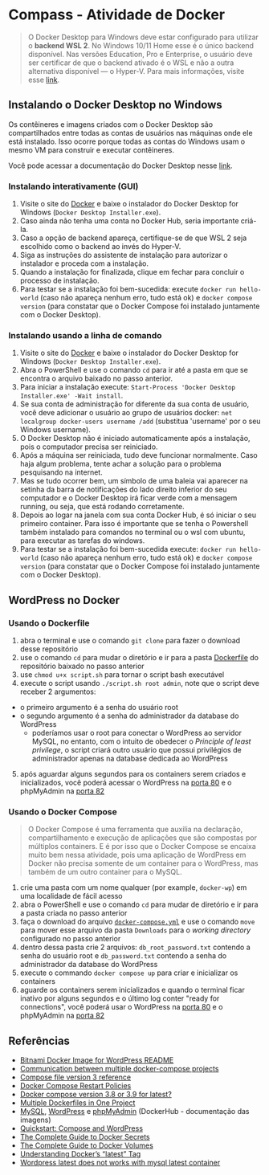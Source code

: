 # Compass - Atividade de Docker

> O Docker Desktop para Windows deve estar configurado para utilizar o **backend WSL 2**. No Windows 10/11 Home esse é o único backend disponível. Nas versões Education, Pro e Enterprise, o usuário deve ser certificar de que o backend ativado é o WSL e não a outra alternativa disponível — o Hyper-V. Para mais informações, visite esse [link](https://docs.docker.com/desktop/install/windows-install/#system-requirements).

## Instalando o Docker Desktop no Windows

Os contêineres e imagens criados com o Docker Desktop são compartilhados entre todas as contas de usuários nas máquinas onde ele está instalado. Isso ocorre porque todas as contas do Windows usam o mesmo VM para construir e executar contêineres.

Você pode acessar a documentação do Docker Desktop nesse [link](https://docs.docker.com/desktop/install/windows-install/).

### Instalando interativamente (GUI)

1. Visite o site do [Docker](https://www.docker.com/) e baixe o instalador do Docker Desktop for Windows (`Docker Desktop Installer.exe`).
2. Caso ainda não tenha uma conta no Docker Hub, seria importante criá-la.
3. Caso a opção de backend apareça, certifique-se de que WSL 2 seja escolhido como o backend ao invés do Hyper-V.
4. Siga as instruções do assistente de instalação para autorizar o instalador e proceda com a instalação.
5. Quando a instalação for finalizada, clique em fechar para concluir o processo de instalação.
6. Para testar se a instalação foi bem-sucedida: execute `docker run hello-world` (caso não apareça nenhum erro, tudo está ok) e `docker compose version` (para constatar que o Docker Compose foi instalado juntamente com o Docker Desktop).

### Instalando usando a linha de comando

1. Visite o site do [Docker](https://www.docker.com/) e baixe o instalador do Docker Desktop for Windows (`Docker Desktop Installer.exe`).
2. Abra o PowerShell e use o comando `cd` para ir até a pasta em que se encontra o arquivo baixado no passo anterior.
3. Para iniciar a instalação execute: `Start-Process 'Docker Desktop Installer.exe' -Wait install`.
4. Se sua conta de administração for diferente da sua conta de usuário, você deve adicionar o usuário ao grupo de usuários docker: `net localgroup docker-users username /add` (substitua 'username' por o seu Windows username).
5. O Docker Desktop não é iniciado automaticamente após a instalação, pois o computador precisa ser reiniciado.
6. Após a máquina ser reiniciada, tudo deve funcionar normalmente. Caso haja algum problema, tente achar a solução para o problema pesquisando na internet.
7. Mas se tudo ocorrer bem, um símbolo de uma baleia vai aparecer na setinha da barra de notificações do lado direito inferior do seu computador e o Docker Desktop irá ficar verde com a mensagem running, ou seja, que está rodando corretamente.
8. Depois ao logar na janela com sua conta Docker Hub, é só iniciar o seu primeiro container. Para isso é importante que se tenha o Powershell também instalado para comandos no terminal ou o wsl com ubuntu, para executar as tarefas do windows.
9. Para testar se a instalação foi bem-sucedida execute: `docker run hello-world` (caso não apareça nenhum erro, tudo está ok) e `docker compose version` (para constatar que o Docker Compose foi instalado juntamente com o Docker Desktop).
 
## WordPress no Docker

### Usando o Dockerfile

1. abra o terminal e use o comando `git clone` para fazer o download desse repositório
2. use o comando `cd` para mudar o diretório e ir para a pasta [Dockerfile](./Dockerfile/) do repositório baixado no passo anterior
3. use `chmod u+x script.sh` para tornar o script bash executável 
4. execute o script usando `./script.sh root admin`, note que o script deve receber 2 argumentos:
  - o primeiro argumento é a senha do usuário root
  - o segundo argumento é a senha do administrador da database do WordPress
    - poderíamos usar o root para conectar o WordPress ao servidor MySQL, no entanto, com o intuito de obedecer o *Principle of least privilege*, o script criará outro usuário que possui privilégios de administrador apenas na database dedicada ao WordPress
5. após aguardar alguns segundos para os containers serem criados e inicializados, você poderá acessar o WordPress na [porta 80](http://localhost:80) e o phpMyAdmin na [porta 82](http://localhost:82)

### Usando o Docker Compose

> O Docker Compose é uma ferramenta que auxilia na declaração, compartilhamento e execução de aplicações que são compostas por múltiplos containers. E é por isso que o Docker Compose se encaixa muito bem nessa atividade, pois uma aplicação de WordPress em Docker não precisa somente de um container para o WordPress, mas também de um outro container para o MySQL.

1. crie uma pasta com um nome qualquer (por example, `docker-wp`) em uma localidade de fácil acesso
2. abra o PowerShell e use o comando `cd` para mudar de diretório e ir para a pasta criada no passo anterior
3. faça o download do arquivo [`docker-compose.yml`](docker-compose.yml) e use o comando `move` para mover esse arquivo da pasta `Downloads` para o *working directory* configurado no passo anterior
4. dentro dessa pasta crie 2 arquivos: `db_root_password.txt` contendo a senha do usuário root e `db_password.txt` contendo a senha do administrador da database do WordPress 
5. execute o commando `docker compose up` para criar e inicializar os containers
6. aguarde os containers serem inicializados e quando o terminal ficar inativo por alguns segundos e o último log conter "ready for connections", você poderá usar o WordPress na [porta 80](http://localhost:80) e o phpMyAdmin na [porta 82](http://localhost:82)

## Referências

- [Bitnami Docker Image for WordPress README](https://github.com/bitnami/bitnami-docker-wordpress)
- [Communication between multiple docker-compose projects](https://stackoverflow.com/questions/38088279/communication-between-multiple-docker-compose-projects)
- [Compose file version 3 reference](https://docs.docker.com/compose/compose-file/compose-file-v3/)
- [Docker Compose Restart Policies](https://www.baeldung.com/ops/docker-compose-restart-policies)
- [Docker compose version 3.8 or 3.9 for latest?](https://forums.docker.com/t/docker-compose-version-3-8-or-3-9-for-latest/102439)
- [Multiple Dockerfiles in One Project](https://www.baeldung.com/ops/multiple-dockerfiles)
- [MySQL](https://hub.docker.com/_/mysql), [WordPress](https://hub.docker.com/_/wordpress) e [phpMyAdmin](https://hub.docker.com/_/phpmyadmin) (DockerHub - documentação das imagens)
- [Quickstart: Compose and WordPress](https://docs.docker.com/samples/wordpress/)
- [The Complete Guide to Docker Secrets](https://earthly.dev/blog/docker-secrets/)
- [The Complete Guide to Docker Volumes](https://towardsdatascience.com/the-complete-guide-to-docker-volumes-1a06051d2cce)
- [Understanding Docker’s “latest” Tag](https://www.howtogeek.com/devops/understanding-dockers-latest-tag/)
- [Wordpress latest does not works with mysql latest container](https://github.com/docker-library/wordpress/issues/313)
